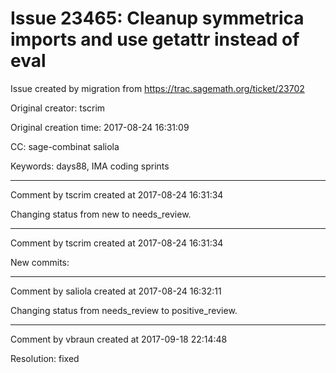 # Issue 23465: Cleanup symmetrica imports and use getattr instead of eval

Issue created by migration from https://trac.sagemath.org/ticket/23702

Original creator: tscrim

Original creation time: 2017-08-24 16:31:09

CC:  sage-combinat saliola

Keywords: days88, IMA coding sprints




---

Comment by tscrim created at 2017-08-24 16:31:34

Changing status from new to needs_review.


---

Comment by tscrim created at 2017-08-24 16:31:34

New commits:


---

Comment by saliola created at 2017-08-24 16:32:11

Changing status from needs_review to positive_review.


---

Comment by vbraun created at 2017-09-18 22:14:48

Resolution: fixed
